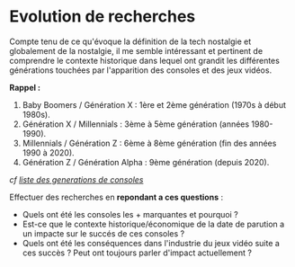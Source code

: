# Evolution de recherches

Compte tenu de ce qu'évoque la définition de la tech nostalgie et globalement de la nostalgie, il me semble intéressant et pertinent de comprendre le contexte historique dans lequel ont grandit les différentes générations touchées par l'apparition des consoles et des jeux vidéos.

**Rappel :**

1.  Baby Boomers / Génération X : 1ère et 2ème génération (1970s à début 1980s).
2.  Génération X / Millennials : 3ème à 5ème génération (années 1980-1990).
3.  Millennials / Génération Z : 6ème à 8ème génération (fin des années 1990 à 2020).
4.  Génération Z / Génération Alpha : 9ème génération (depuis 2020).

_cf [liste des generations de consoles](/data/2024-07-16/listes-consoles-generations.md)_

Effectuer des recherches en **repondant a ces questions** :

- Quels ont été les consoles les + marquantes et pourquoi ?
- Est-ce que le contexte historique/économique de la date de parution a un impacte sur le succés de ces consoles ?
- Quels ont été les conséquences dans l'industrie du jeux vidéo suite a ces succès ? Peut ont toujours parler d'impact actuellement ?
